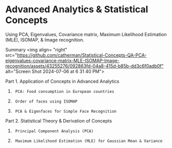 # Advanced Analytics & Statistical Concepts

Using PCA, Eigenvalues, Covariance matrix, Maximum Likelihood Estimation (MLE), ISOMAP, & Image recognition.

Summary
<img align= "right" src="https://github.com/catherman/Statistical-Concepts-QA-PCA-eigenvalues-covariance-matrix-MLE-ISOMAP-Image-recognition/assets/43255276/092863fd-04a8-415d-b85b-dd3c6f0adb0f” alt="Screen Shot 2024-07-06 at 6 31 40 PM">

Part 1.  Application of Concepts in Advanced Analytics
  1.      PCA: Food consumption in European countries
  2.      Order of faces using ISOMAP
  3.      PCA & Eigenfaces for Simple Face Recognition

Part 2. Statistical Theory & Derivation of Concepts
  1.      Principal Component Analysis (PCA) 
  2.      Maximum Likelihood Estimation (MLE) for Gaussian Mean & Variance 

<br clear="right"/> 


